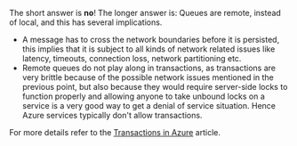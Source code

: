The short answer is **no**! The longer answer is: Queues are remote, instead of local, and this has several implications.

 * A message has to cross the network boundaries before it is persisted, this implies that it is subject to all kinds of network related issues like latency, timeouts, connection loss, network partitioning etc.
 * Remote queues do not play along in transactions, as transactions are very brittle because of the possible network issues mentioned in the previous point, but also because they would require server-side locks to function properly and allowing anyone to take unbound locks on a service is a very good way to get a denial of service situation. Hence Azure services typically don't allow transactions.

For more details refer to the [Transactions in Azure](/nservicebus/azure/understanding-transactionality-in-azure.md) article.
